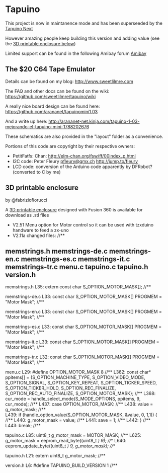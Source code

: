 # Tapuino

This project is now in maintanence mode and has been superseeded by the [Tapuino Next](https://github.com/sweetlilmre/TapuinoNext)

However amazing people keep building this version and adding value (see the [3D printable enclosure below](#3d-printable-enclosure))

Limited support can be found in the following Amibay forum [Amibay](https://www.amibay.com/threads/tapuino-the-20-c64-tape-emulator.64874)

## The $20 C64 Tape Emulator

Details can be found on my blog: http://www.sweetlilmre.com

The FAQ and other docs can be found on the wiki: https://github.com/sweetlilmre/tapuino/wiki

A really nice board design can be found here: https://github.com/arananet/tapuinomini1.03

And a write up here: http://arananet-net.kinja.com/tapuino-1-03-mejorando-el-tapuino-mini-1788202676

These schematics are also provided in the "layout" folder as a convenience. 

Portions of this code are copyright by their respective owners:

 * PetitFatfs: Chan: http://elm-chan.org/fsw/ff/00index_p.html
 * I2C code: Peter Fleury <pfleury@gmx.ch>  http://jump.to/fleury
 * LCD code: conversion of the Arduino code apparently by DFRobot? (converted to C by me)


## 3D printable enclosure
by @fabriziofiorucci

A [3D printable enclosure](CAD) designed with Fusion 360 is available for download as .stl files

* V2.51 Menu option for Motor control so it can be used with tzxduino handware to feed a zx-uno
* V2.11a changed files: //**

memstrings.h
memstrings-de.c
memstrings-en.c
memstrings-es.c
memstrings-it.c
memstrings-tr.c
menu.c
tapuino.c
tapuino.h
version.h
--------------

memstrings.h
L35: extern const char S_OPTION_MOTOR_MASK[];		//**

memstrings-de.c
L33: const char S_OPTION_MOTOR_MASK[] PROGMEM = "Motor Mask";		//**

memstrings-en.c
L33: const char S_OPTION_MOTOR_MASK[] PROGMEM = "Motor Mask";		//**

memstrings-es.c
L33: const char S_OPTION_MOTOR_MASK[] PROGMEM = "Motor Mask";		//**

memstrings-it.c
L33: const char S_OPTION_MOTOR_MASK[] PROGMEM = "Motor Mask";		//**

memstrings-tr.c
L32: const char S_OPTION_MOTOR_MASK[] PROGMEM = "Motor Mask";		//**

menu.c
L29: #define OPTION_MOTOR_MASK 8		//**
L362: const char* ppitems[] = {S_OPTION_MACHINE_TYPE, S_OPTION_VIDEO_MODE, S_OPTION_SIGNAL, S_OPTION_KEY_REPEAT, S_OPTION_TICKER_SPEED, S_OPTION_TICKER_HOLD, S_OPTION_REC_FINALIZE, S_OPTION_REC_AUTO_FINALIZE, S_OPTION_MOTOR_MASK}; //**
L368: cur_mode = handle_select_mode(S_MODE_OPTIONS, ppitems, 9, cur_mode); //**
L437: case OPTION_MOTOR_MASK:	//**
L438: value = g_motor_mask;	//**  
L439: if (handle_option_value(S_OPTION_MOTOR_MASK, &value, 0, 1,1)) {	//**
L440: g_motor_mask = value;	//**
L441: save = 1;	//**
L442: }	//**
L443: break;	//**	

tapuino.c
L85: uint8_t g_motor_mask = MOTOR_MASK;	//**
L625: g_motor_mask = eeprom_read_byte((uint8_t *) 9);	//**
L640: eeprom_update_byte((uint8_t *) 9, g_motor_mask);  //**

tapuino.h
L21: extern uint8_t g_motor_mask;	//**

version.h
L6: #define TAPUINO_BUILD_VERSION 1		//**


